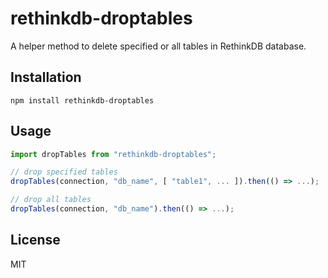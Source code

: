 # rethinkdb-droptables

A helper method to delete specified or all tables in RethinkDB database.

## Installation

```
npm install rethinkdb-droptables
```

## Usage

```js
import dropTables from "rethinkdb-droptables";

// drop specified tables
dropTables(connection, "db_name", [ "table1", ... ]).then(() => ...);

// drop all tables
dropTables(connection, "db_name").then(() => ...);
```

## License

MIT
